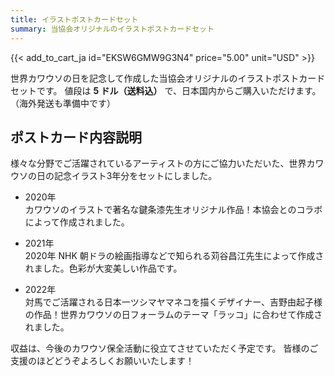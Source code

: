 ```yaml
---
title: イラストポストカードセット
summary: 当協会オリジナルのイラストポストカードセット
---
```

{{< add_to_cart_ja id="EKSW6GMW9G3N4" price="5.00" unit="USD" >}}

世界カワウソの日を記念して作成した当協会オリジナルのイラストポストカードセットです。
値段は **5 ドル（送料込）** で、日本国内からご購入いただけます。（海外発送も準備中です）

## ポストカード内容説明
様々な分野でご活躍されているアーティストの方にご協力いただいた、世界カワウソの日の記念イラスト3年分をセットにしました。

* 2020年  
カワウソのイラストで著名な鍵条漆先生オリジナル作品！本協会とのコラボによって作成されました。

* 2021年  
2020年 NHK 朝ドラの絵画指導などで知られる苅谷昌江先生によって作成されました。色彩が大変美しい作品です。

* 2022年  
対馬でご活躍される日本一ツシマヤマネコを描くデザイナー、吉野由起子様の作品！世界カワウソの日フォーラムのテーマ「ラッコ」に合わせて作成されました。


収益は、今後のカワウソ保全活動に役立てさせていただく予定です。
皆様のご支援のほどどうぞよろしくお願いいたします！
